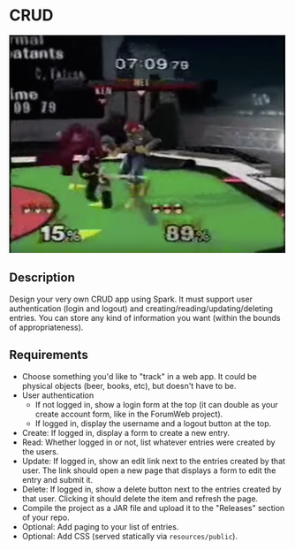 # CRUD

![screenshot](screenshot.png)

## Description

Design your very own CRUD app using Spark. It must support user authentication (login and logout) and creating/reading/updating/deleting entries. You can store any kind of information you want (within the bounds of appropriateness).

## Requirements

* Choose something you'd like to "track" in a web app. It could be physical objects (beer, books, etc), but doesn't have to be.
* User authentication
  * If not logged in, show a login form at the top (it can double as your create account form, like in the ForumWeb project).
  * If logged in, display the username and a logout button at the top.
* Create: If logged in, display a form to create a new entry.
* Read: Whether logged in or not, list whatever entries were created by the users.
* Update: If logged in, show an edit link next to the entries created by that user. The link should open a new page that displays a form to edit the entry and submit it.
* Delete: If logged in, show a delete button next to the entries created by that user. Clicking it should delete the item and refresh the page.
* Compile the project as a JAR file and upload it to the "Releases" section of your repo.
* Optional: Add paging to your list of entries.
* Optional: Add CSS (served statically via `resources/public`).
